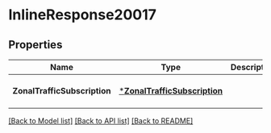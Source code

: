 # InlineResponse20017

## Properties
Name | Type | Description | Notes
------------ | ------------- | ------------- | -------------
**ZonalTrafficSubscription** | [***ZonalTrafficSubscription**](ZonalTrafficSubscription.md) |  | [optional] [default to null]

[[Back to Model list]](../README.md#documentation-for-models) [[Back to API list]](../README.md#documentation-for-api-endpoints) [[Back to README]](../README.md)


